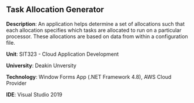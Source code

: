## Task Allocation Generator

__Description__: An application helps determine a set of allocations such that each allocation specifies which tasks are allocated to run on a particular processor. These allocations are based on data from within a configuration file.

__Unit__: SIT323 - Cloud Application Development

__University__: Deakin Unversity

__Technology__: Window Forms App (.NET Framework 4.8), AWS Cloud Provider

__IDE__: Visual Studio 2019

<!---
__How to run the application__:

1. Open `TasksAllocation.sln` solution
2. Press `Start` button to build and run the application
3. Once the application pops up, click `File` and then `Open` to open the TAFF file
4. If the allocation TAFF file and the configuration CFF file is valid, then the `Allocation` button in the `Validate` menu or the `Validate Allocation` button is enabled.
5. Click the `Allocation` button in the `Validate` menu or the `Validate Allocation` button to validate allocations

__How to run unit tests__:
1. Open `TasksAllocation.sln` solution
2. In the `Solution Explorer`, right click on `UnitTest` project, and then click on `Run Tests`

__Troubleshooting__:

If `MSTest.TestAdapter.2.1.1` and `MSTest.TestFramework.2.1.1` packages cannot be found in the `UnitTest` project, then follow the below steps:
1. Expand the `UnitTest` project
2. Right click on `References`
3. Click on `Manage NuGet Packages`
4. If the restore message appears, click on `Restore` button. Otherwise, then reinstall the above packages.
--->
